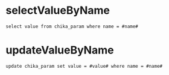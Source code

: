 selectValueByName
===
```mysql
select value from chika_param where name = #name#
```
updateValueByName
===
```mysql
update chika_param set value = #value# where name = #name#
```